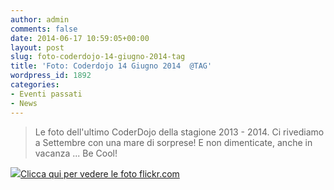 ```yaml
---
author: admin
comments: false
date: 2014-06-17 10:59:05+00:00
layout: post
slug: foto-coderdojo-14-giugno-2014-tag
title: 'Foto: Coderdojo 14 Giugno 2014  @TAG'
wordpress_id: 1892
categories:
- Eventi passati
- News
---
```


<blockquote>Le foto dell'ultimo CoderDojo della stagione 2013 - 2014. Ci rivediamo a Settembre con una mare di sorprese! E non dimenticate, anche in vacanza ... Be Cool!</blockquote>






[![](http://coderdojomilano.it/wp-content/uploads/2014/06/coder_giugno01.jpg)Clicca qui per vedere le foto flickr.com](https://www.flickr.com/photos/98942956@N02/sets/72157644768768539/)


